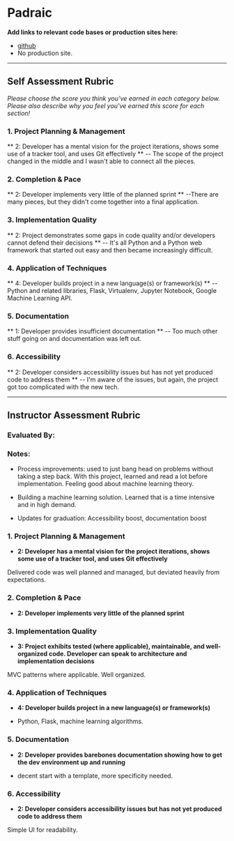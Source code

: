 # Padraic

**Add links to relevant code bases or production sites here:**

* [github](https://github.com/podoglyph/bikeshare_flask)
* No production site.

---------------

Self Assessment Rubric
------------

_Please choose the score you think you've earned in each category below. Please also describe why you feel you've earned this score for each section!_

### 1. Project Planning & Management

**   2: Developer has a mental vision for the project iterations, shows some use of a tracker tool, and uses Git effectively **   -- The scope of the project changed in the middle and I wasn't able to connect all the pieces.

### 2. Completion & Pace

**   2: Developer implements very little of the planned sprint **
     --There are many pieces, but they didn't come together into a final application.

### 3. Implementation Quality

**   2: Project demonstrates some gaps in code quality and/or developers cannot defend their decisions **
     -- It's all Python and a Python web framework that started out easy and then became increasingly difficult.

### 4. Application of Techniques

**   4: Developer builds project in a new language(s) or framework(s) **
     -- Python and related libraries, Flask, Virtualenv, Jupyter Notebook, Google Machine Learning API.

### 5. Documentation

**   1: Developer provides insufficient documentation **
     -- Too much other stuff going on and documentation was left out.

### 6. Accessibility

**   2: Developer considers accessibility issues but has not yet produced code to address them **
     -- I'm aware of the issues, but again, the project got too complicated with the new tech.

---------------


Instructor Assessment Rubric
------------

### Evaluated By:

### Notes:

* Process improvements: used to just bang head on problems without taking a
  step back. With this project, learned and read a lot before
  implementation. Feeling good about machine learning theory.
* Building a machine learning solution. Learned that is a time intensive and
  in high demand.

* Updates for graduation: Accessibility boost, documentation boost

### 1. Project Planning & Management

*   **2: Developer has a mental vision for the project iterations, shows some use of a tracker tool, and uses Git effectively**

Delivered code was well planned and managed, but deviated heavily from
expectations.

### 2. Completion & Pace

*   **2: Developer implements very little of the planned sprint**

### 3. Implementation Quality

*   **3: Project exhibits tested (where applicable), maintainable, and well-organized code. Developer can speak to architecture and implementation decisions**

MVC patterns where applicable. Well organized.

### 4. Application of Techniques

*   **4: Developer builds project in a new language(s) or framework(s)**

* Python, Flask, machine learning algorithms.

### 5. Documentation

*   **2: Developer provides barebones documentation showing how to get the dev environment up and running**

* decent start with a template, more specificity needed.

### 6. Accessibility

*   **2: Developer considers accessibility issues but has not yet produced code to address them**

Simple UI for readability.

